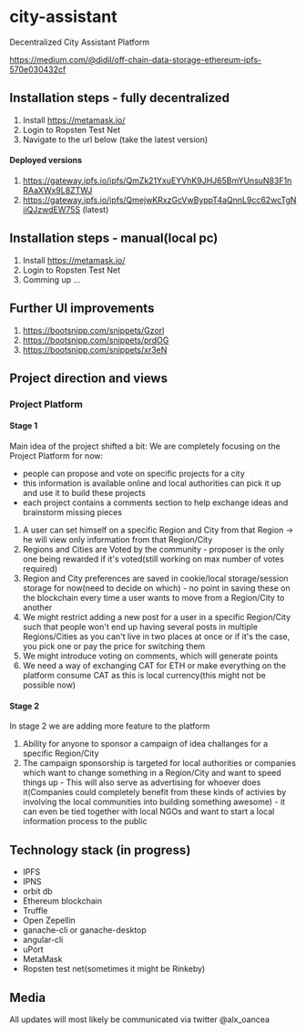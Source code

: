 # city-assistant
Decentralized City Assistant Platform


https://medium.com/@didil/off-chain-data-storage-ethereum-ipfs-570e030432cf

## Installation steps - fully decentralized
1. Install https://metamask.io/
2. Login to Ropsten Test Net
3. Navigate to the url below (take the latest version)

#### Deployed versions
1. https://gateway.ipfs.io/ipfs/QmZk21YxuEYVhK9JHJ65BmYUnsuN83F1nRAaXWx9L8ZTWJ 
2. https://gateway.ipfs.io/ipfs/QmejwKRxzGcVwByppT4aQnnL9cc62wcTgNiiQJzwdEW75S (latest)

## Installation steps - manual(local pc)
1. Install https://metamask.io/
2. Login to Ropsten Test Net
3. Comming up ...


## Further UI improvements
1. https://bootsnipp.com/snippets/Gzorl
2. https://bootsnipp.com/snippets/prdOG
3. https://bootsnipp.com/snippets/xr3eN



## Project direction and views

### Project Platform
#### Stage 1
Main idea of the project shifted a bit: We are completely focusing on the Project Platform for now:
- people can propose and vote on specific projects for a city
- this information is available online and local authorities can pick it up and use it to build these projects
- each project contains a comments section to help exchange ideas and brainstorm missing pieces

1. A user can set himself on a specific Region and City from that Region -> he will view only information from that Region/City
2. Regions and Cities are Voted by the community - proposer is the only one being rewarded if it's voted(still working on max number of votes required)
3. Region and City preferences are saved in cookie/local storage/session storage for now(need to decide on which) - no point in saving these on the blockchain every time a user wants to move from a Region/City to another
4. We might restrict adding a new post for a user in a specific Region/City such that people won't end up having several posts in multiple Regions/Cities as you can't live in two places at once or if it's the case, you pick one or pay the price for switching them
5. We might introduce voting on comments, which will generate points
6. We need a way of exchanging CAT for ETH or make everything on the platform consume CAT as this is local currency(this might not be possible now)

#### Stage 2
In stage 2 we are adding more feature to the platform

1. Ability for anyone to sponsor a campaign of idea challanges for a specific Region/City
2. The campaign sponsorship is targeted for local authorities or companies which want to change something in a Region/City and want to speed things up - This will also serve as advertising for whoever does it(Companies could completely benefit from these kinds of activies by involving the local communities into building something awesome) - it can even be tied together with local NGOs and want to start a local information process to the public

## Technology stack (in progress)
- IPFS
- IPNS
- orbit db
- Ethereum blockchain
- Truffle
- Open Zepellin
- ganache-cli or ganache-desktop
- angular-cli
- uPort
- MetaMask
- Ropsten test net(sometimes it might be Rinkeby)


## Media
All updates will most likely be communicated via twitter @alx_oancea
